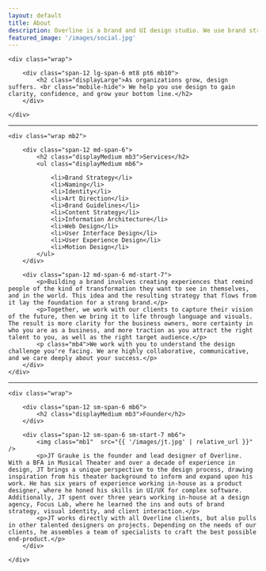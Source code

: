 ```yaml
---
layout: default
title: About
description: Overline is a brand and UI design studio. We use brand strategy, visual identity, and digital design to help organizations evolve through times of growth.
featured_image: '/images/social.jpg'
---
```


<section>

	<div class="wrap">

		<div class="span-12 lg-span-6 mt8 pt6 mb10">
			<h2 class="displayLarge">As organizations grow, design suffers. <br class="mobile-hide"> We help you use design to gain clarity, confidence, and grow your bottom line.</h2>
        </div>

	</div>

</section>

<hr />

<section>

	<div class="wrap mb2">

		<div class="span-12 md-span-6">
			<h2 class="displayMedium mb3">Services</h2>
			<ul class="displayMedium mb6">
				
				<li>Brand Strategy</li>
				<li>Naming</li>
				<li>Identity</li>
				<li>Art Direction</li>
				<li>Brand Guidelines</li>
				<li>Content Strategy</li>
				<li>Information Architecture</li>
				<li>Web Design</li>
				<li>User Interface Design</li>
				<li>User Experience Design</li>
				<li>Motion Design</li>
			</ul>
		</div>

		<div class="span-12 md-span-6 md-start-7">
			<p>Building a brand involves creating experiences that remind people of the kind of transformation they want to see in themselves, and in the world. This idea and the resulting strategy that flows from it lay the foundation for a strong brand.</p>
			<p>Together, we work with our clients to capture their vision of the future, then we bring it to life through language and visuals. The result is more clarity for the business owners, more certainty in who you are as a business, and more traction as you attract the right talent to you, as well as the right target audience.</p>
			<p class="mb4">We work with you to understand the design challenge you're facing. We are highly collaborative, communicative, and we care deeply about your success.</p>
		</div>
	</div>
</section>

<hr />

<section>

	<div class="wrap">

		<div class="span-12 sm-span-6 mb6">
			<h2 class="displayMedium mb3">Founder</h2>
        </div> 
		
		<div class="span-12 sm-span-6 sm-start-7 mb6">
			<img class="mb1"  src="{{ '/images/jt.jpg' | relative_url }}" />
			<p>JT Grauke is the founder and lead designer of Overline. With a BFA in Musical Theater and over a decade of experience in design, JT brings a unique perspective to the design process, drawing inspiration from his theater background to inform and expand upon his work. He has six years of experience working in-house as a product designer, where he honed his skills in UI/UX for complex software. Additionally, JT spent over three years working in-house at a design agency, Focus Lab, where he learned the ins and outs of brand strategy, visual identity, and client interaction.</p>
			<p>JT works directly with all Overline clients, but also pulls in other talented designers on projects. Depending on the needs of our clients, he assembles a team of specialists to craft the best possible end-product.</p>
        </div>

	</div>

</section>